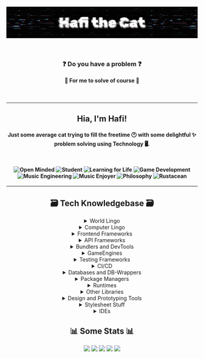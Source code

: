 ![](ban3.png)

<br>
<h3 align="center">❓ Do you have a problem ❓</h3>
<h4 align="center">💖 For me to solve of course 💖</h4>
<br>

---

<h2 align="center">
Hia, I'm Hafi!
</h2>

<h4 align="center">

Just some **average** cat trying to fill the freetime 🕐 with some **delightful** ✨ problem solving using Technology 🖥️.

<br>

![Open Minded](https://img.shields.io/badge/-%F0%9F%94%AD%20Open%20Minded-cyan?style=for-the-badge)
![Student](https://img.shields.io/badge/-%F0%9F%8E%93%20Student-blue?style=for-the-badge)
![Learning for Life](https://img.shields.io/badge/-%F0%9F%93%9A%20Learning%20for%20Life-darkgreen?style=for-the-badge)
![Game Development](https://img.shields.io/badge/-%F0%9F%8E%B2%20Game%20Development-blueviolet?style=for-the-badge)
![Music Engineering](https://img.shields.io/badge/-%F0%9F%8E%B9%20Music%20Engineering-purple?style=for-the-badge)
![Music Enjoyer](https://img.shields.io/badge/-%F0%9F%8E%B5%20Noise%20Enjoyer-brown?style=for-the-badge)
![Philosophy](https://img.shields.io/badge/-%F0%9F%93%9C%20Philosophy-beige?style=for-the-badge)
![Rustacean](https://img.shields.io/badge/-%F0%9F%A6%80%20Rustacean-black?style=for-the-badge)
</h4>

---

<h2 align="center">🗃️ Tech Knowledgebase 🗃️</h2>
  <details align="center">
    <summary>World Lingo</summary>

  ![](https://img.shields.io/badge/German-%E2%AD%90%E2%AD%90%E2%AD%90%E2%AD%90%E2%AD%90-black?style=flat-squared&labelColor=000)
  ![](https://img.shields.io/badge/English-%E2%AD%90%E2%AD%90%E2%AD%90%E2%AD%90%E2%AD%90-black?style=flat-squared&labelColor=000)
  </details>

  <details align="center">
    <summary>Computer Lingo</summary>
  
  ![](https://img.shields.io/badge/Rust-%E2%AD%90%E2%AD%90%E2%AD%90%E2%AD%90-black?style=flat-squared&labelColor=000)
  ![](https://img.shields.io/badge/Javascript-%E2%AD%90%E2%AD%90%E2%AD%90%E2%AD%90-black?style=flat-squared&labelColor=000)
  ![](https://img.shields.io/badge/Typescript-%E2%AD%90%E2%AD%90%E2%AD%90-black?style=flat-squared&labelColor=000)
  ![](https://img.shields.io/badge/Java-%E2%AD%90%E2%AD%90%E2%AD%90-black?style=flat-squared&labelColor=000)
  ![](https://img.shields.io/badge/Python-%E2%AD%90-black?style=flat-squared&labelColor=000)
  ![](https://img.shields.io/badge/[ASP]clingo-%E2%AD%90%E2%AD%90%E2%AD%90-black?style=flat-squared&labelColor=000)
  ![](https://img.shields.io/badge/MIPS-%E2%AD%90%E2%AD%90%E2%AD%90-black?style=flat-squared&labelColor=000)
  ![](https://img.shields.io/badge/WASM-%E2%AD%90-black?style=flat-squared&labelColor=000)
  ![](https://img.shields.io/badge/C-%E2%AD%90%E2%AD%90-black?style=flat-squared&labelColor=000)
  ![](https://img.shields.io/badge/C%2B%2B-%E2%AD%90-black?style=flat-squared&labelColor=000)
  ![](https://img.shields.io/badge/C%23-%E2%AD%90%E2%AD%90-black?style=flat-squared&labelColor=000)
  ![](https://img.shields.io/badge/LaTeX-%E2%AD%90%E2%AD%90-black?style=flat-squared&labelColor=000)
  ![](https://img.shields.io/badge/Lua-%E2%AD%90-black?style=flat-squared&labelColor=000)
  </details>

  <details align="center">
    <summary>Frontend Frameworks</summary>

  ![](https://img.shields.io/badge/Svelte-%E2%AD%90%E2%AD%90%E2%AD%90-black?style=flat-squared&labelColor=000)
  ![](https://img.shields.io/badge/SvelteKit-%E2%AD%90-black?style=flat-squared&labelColor=000)
  ![](https://img.shields.io/badge/Vue-%E2%AD%90-black?style=flat-squared&labelColor=000)
  ![](https://img.shields.io/badge/Angular-%E2%AD%90-black?style=flat-squared&labelColor=000)
  </details>

  <details align="center">
    <summary>API Frameworks</summary>

  ![](https://img.shields.io/badge/Express-%E2%AD%90%E2%AD%90%E2%AD%90%E2%AD%90-black?style=flat-squared&labelColor=000)
  ![](https://img.shields.io/badge/GraphQL-%E2%AD%90-black?style=flat-squared&labelColor=000)
  </details>

  <details align="center">
    <summary>Bundlers and DevTools</summary>

  ![](https://img.shields.io/badge/Rollup-%E2%AD%90%E2%AD%90-black?style=flat-squared&labelColor=000)
  ![](https://img.shields.io/badge/Vite-%E2%AD%90%E2%AD%90-black?style=flat-squared&labelColor=000)
  ![](https://img.shields.io/badge/Nodemon-%E2%AD%90%E2%AD%90%E2%AD%90%E2%AD%90-black?style=flat-squared&labelColor=000)
  ![](https://img.shields.io/badge/ts--node--dev-%E2%AD%90%E2%AD%90%E2%AD%90%E2%AD%90-black?style=flat-squared&labelColor=000)
  ![](https://img.shields.io/badge/ts--node-%E2%AD%90%E2%AD%90%E2%AD%90-black?style=flat-squared&labelColor=000)
  ![](https://img.shields.io/badge/Docker-%E2%AD%90-black?style=flat-squared&labelColor=000)
  ![](https://img.shields.io/badge/ESLint-%E2%AD%90-black?style=flat-squared&labelColor=000)
  ![](https://img.shields.io/badge/Prettier-%E2%AD%90%E2%AD%90-black?style=flat-squared&labelColor=000)
  ![](https://img.shields.io/badge/Vagrant-%E2%AD%90%E2%AD%90-black?style=flat-squared&labelColor=000)
  ![](https://img.shields.io/badge/VirtualBox-%E2%AD%90%E2%AD%90-black?style=flat-squared&labelColor=000)
  ![](https://img.shields.io/badge/Wireshark-%E2%AD%90%E2%AD%90-black?style=flat-squared&labelColor=000)
  ![](https://img.shields.io/badge/AutoHotkey-%E2%AD%90-black?style=flat-squared&labelColor=000)
  ![](https://img.shields.io/badge/Postman-%E2%AD%90%E2%AD%90%E2%AD%90-black?style=flat-squared&labelColor=000)
  </details>

  <details align="center">
    <summary>GameEngines</summary>
  
  ![](https://img.shields.io/badge/Bevy-%E2%AD%90%E2%AD%90%E2%AD%90-black?style=flat-squared&labelColor=000)
  ![](https://img.shields.io/badge/Unity-%E2%AD%90%E2%AD%90%E2%AD%90-black?style=flat-squared&labelColor=000)
  ![](https://img.shields.io/badge/Godot-%E2%AD%90-black?style=flat-squared&labelColor=000)
  </details>

  <details align="center">
    <summary>Testing Frameworks</summary>

  ![](https://img.shields.io/badge/Vitest-%E2%AD%90%E2%AD%90-black?style=flat-squared&labelColor=000)
  ![](https://img.shields.io/badge/Jest-%E2%AD%90-black?style=flat-squared&labelColor=000)
  ![](https://img.shields.io/badge/Cypress-%E2%AD%90-black?style=flat-squared&labelColor=000)
  </details>

  <details align="center">
    <summary>CI/CD</summary>

  ![](https://img.shields.io/badge/TravisCI-%E2%AD%90-black?style=flat-squared&labelColor=000)
  ![](https://img.shields.io/badge/SonarCloud-%E2%AD%90%E2%AD%90%E2%AD%90-black?style=flat-squared&labelColor=000)
  ![](https://img.shields.io/badge/GithubActions-%E2%AD%90%E2%AD%90%E2%AD%90-black?style=flat-squared&labelColor=000)
  </details>

  <details align="center">
    <summary>Databases and DB-Wrappers</summary>

  ![](https://img.shields.io/badge/PostgreSQL-%E2%AD%90%E2%AD%90%E2%AD%90%E2%AD%90-black?style=flat-squared&labelColor=000)
  ![](https://img.shields.io/badge/MySQL-%E2%AD%90%E2%AD%90-black?style=flat-squared&labelColor=000)
  ![](https://img.shields.io/badge/MongoDB-%E2%AD%90%E2%AD%90%E2%AD%90-black?style=flat-squared&labelColor=000)
  ![](https://img.shields.io/badge/Mongoose-%E2%AD%90%E2%AD%90%E2%AD%90-black?style=flat-squared&labelColor=000)
  ![](https://img.shields.io/badge/CouchDB-%E2%AD%90-black?style=flat-squared&labelColor=000)
  ![](https://img.shields.io/badge/Redis-%E2%AD%90%E2%AD%90-black?style=flat-squared&labelColor=000)
  ![](https://img.shields.io/badge/Prisma-%E2%AD%90-black?style=flat-squared&labelColor=000)
  </details>

  <details align="center">
    <summary>Package Managers</summary>

  ![](https://img.shields.io/badge/cargo-%E2%AD%90%E2%AD%90%E2%AD%90%E2%AD%90-black?style=flat-squared&labelColor=000)
  ![](https://img.shields.io/badge/pnpm-%E2%AD%90%E2%AD%90%E2%AD%90-black?style=flat-squared&labelColor=000)
  ![](https://img.shields.io/badge/npm-%E2%AD%90%E2%AD%90%E2%AD%90%E2%AD%90-black?style=flat-squared&labelColor=000)
  ![](https://img.shields.io/badge/yarn-%E2%AD%90-black?style=flat-squared&labelColor=000)
  </details>

  <details align="center">
    <summary>Runtimes</summary>

  ![](https://img.shields.io/badge/Node.js-%E2%AD%90%E2%AD%90%E2%AD%90%E2%AD%90-black?style=flat-squared&labelColor=000)
  </details>

  <details align="center">
    <summary>Other Libraries</summary>

  ![](https://img.shields.io/badge/a-frame-%E2%AD%90%E2%AD%90%E2%AD%90-black?style=flat-squared&labelColor=000)
  ![](https://img.shields.io/badge/three.js-%E2%AD%90%E2%AD%90%E2%AD%90-black?style=flat-squared&labelColor=000)
  ![](https://img.shields.io/badge/JsonWebTokens-%E2%AD%90%E2%AD%90%E2%AD%90-black?style=flat-squared&labelColor=000)
  ![](https://img.shields.io/badge/Electron-%E2%AD%90-black?style=flat-squared&labelColor=000)
  ![](https://img.shields.io/badge/tauri-%E2%AD%90%E2%AD%90%E2%AD%90-black?style=flat-squared&labelColor=000)
  ![](https://img.shields.io/badge/zod-%E2%AD%90%E2%AD%90-black?style=flat-squared&labelColor=000)
  </details>

  <details align="center">
    <summary>Design and Prototyping Tools</summary>

  ![](https://img.shields.io/badge/HTML5-%E2%AD%90%E2%AD%90%E2%AD%90%E2%AD%90-black?style=flat-squared&labelColor=000)
  ![](https://img.shields.io/badge/Figma-%E2%AD%90%E2%AD%90%E2%AD%90%E2%AD%90-black?style=flat-squared&labelColor=000)
  ![](https://img.shields.io/badge/Markdown-%E2%AD%90%E2%AD%90%E2%AD%90%E2%AD%90-black?style=flat-squared&labelColor=000)
  ![](https://img.shields.io/badge/Krita-%E2%AD%90%E2%AD%90-black?style=flat-squared&labelColor=000)
  ![](https://img.shields.io/badge/paint.NET-%E2%AD%90%E2%AD%90%E2%AD%90-black?style=flat-squared&labelColor=000)
  ![](https://img.shields.io/badge/FL--Studio-%E2%AD%90%E2%AD%90%E2%AD%90%E2%AD%90-black?style=flat-squared&labelColor=000)
  ![](https://img.shields.io/badge/Audacity-%E2%AD%90%E2%AD%90-black?style=flat-squared&labelColor=000)
  ![](https://img.shields.io/badge/Blender-%E2%AD%90%E2%AD%90%E2%AD%90-black?style=flat-squared&labelColor=000)
  ![](https://img.shields.io/badge/Aseprite-%E2%AD%90-black?style=flat-squared&labelColor=000)
  ![](https://img.shields.io/badge/MagicaVoxel-%E2%AD%90-black?style=flat-squared&labelColor=000)
  </details>

  <details align="center">
    <summary>Stylesheet Stuff</summary>

  ![](https://img.shields.io/badge/CSS3-%E2%AD%90%E2%AD%90%E2%AD%90-black?style=flat-squared&labelColor=000)
  ![](https://img.shields.io/badge/tailwind-%E2%AD%90%E2%AD%90%E2%AD%90%E2%AD%90-black?style=flat-squared&labelColor=000)
  ![](https://img.shields.io/badge/less-%E2%AD%90-black?style=flat-squared&labelColor=000)
  ![](https://img.shields.io/badge/scss-%E2%AD%90-black?style=flat-squared&labelColor=000)
  ![](https://img.shields.io/badge/sass-%E2%AD%90-black?style=flat-squared&labelColor=000)
  </details>

  <details align="center">
    <summary>IDEs</summary>

  ![](https://img.shields.io/badge/VSCode-%E2%AD%90%E2%AD%90%E2%AD%90%E2%AD%90-black?style=flat-squared&labelColor=000)
  ![](https://img.shields.io/badge/Rider-%E2%AD%90%E2%AD%90-black?style=flat-squared&labelColor=000)
  ![](https://img.shields.io/badge/IntelliJ-%E2%AD%90%E2%AD%90%E2%AD%90%E2%AD%90-black?style=flat-squared&labelColor=000)
  ![](https://img.shields.io/badge/CLion-%E2%AD%90-black?style=flat-squared&labelColor=000)
  ![](https://img.shields.io/badge/AndroidStudio-%E2%AD%90%E2%AD%90%E2%AD%90-black?style=flat-squared&labelColor=000)
  ![](https://img.shields.io/badge/Arduino-%E2%AD%90%E2%AD%90-black?style=flat-squared&labelColor=000)
  </details>

<h2 align="center">📊 Some Stats 📊</h2>

<p align="center">
  <img src="http://github-profile-summary-cards.vercel.app/api/cards/profile-details?username=hafithecat&theme=react">
  <img src="http://github-profile-summary-cards.vercel.app/api/cards/repos-per-language?username=hafithecat&theme=react">
  <img src="http://github-profile-summary-cards.vercel.app/api/cards/most-commit-language?username=hafithecat&theme=react">
  <img src="http://github-profile-summary-cards.vercel.app/api/cards/stats?username=hafithecat&theme=react">
  <img src="http://github-profile-summary-cards.vercel.app/api/cards/productive-time?username=hafithecat&theme=react&utcOffset=8">
</p>
